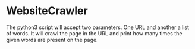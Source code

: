 # WebsiteCrawler
The python3 script will accept two parameters. One URL and another a list of words. It will crawl the page in the URL and print how many times the given words are present on the page. 
